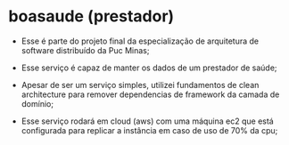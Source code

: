 # boasaude (prestador)


* Esse é parte do projeto final da especialização de arquitetura de software distribuído da Puc Minas;

* Esse serviço é capaz de manter os dados de um prestador de saúde;

* Apesar de ser um serviço simples, utilizei fundamentos de clean architecture para remover dependencias de framework da camada de domínio;

* Esse serviço rodará em cloud (aws) com uma máquina ec2 que está configurada para replicar a instância em caso de uso de 70% da cpu;

